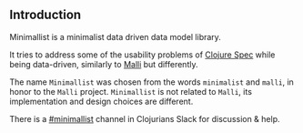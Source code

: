## Introduction

Minimallist is a minimalist data driven data model library.

It tries to address some of the usability problems of [Clojure Spec](https://clojure.org/guides/spec)
while being data-driven, similarly to [Malli](https://github.com/metosin/malli) but differently.

The name `Minimallist` was chosen from the words `minimalist` and `malli`, in honor to the `Malli` project.
`Minimallist` is not related to `Malli`, its implementation and design choices are different.

There is a [#minimallist](https://clojurians.slack.com/archives/C012HUX1VPC) channel in Clojurians Slack for discussion & help.
